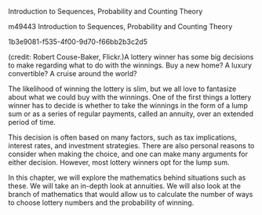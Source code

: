 Introduction to Sequences, Probability and Counting Theory

  m49443
  Introduction to Sequences, Probability and Counting Theory
  
  1b3e9081-f535-4f00-9d70-f66bb2b3c2d5

(credit: Robert Couse-Baker, Flickr.)A lottery winner has some big decisions to make regarding what to do with the winnings. Buy a new home? A luxury convertible? A cruise around the world?

The likelihood of winning the lottery is slim, but we all love to fantasize about what we could buy with the winnings. One of the first things a lottery winner has to decide is whether to take the winnings in the form of a lump sum or as a series of regular payments, called an annuity, over an extended period of time. 

This decision is often based on many factors, such as tax implications, interest rates, and investment strategies. There are also personal reasons to consider when making the choice, and one can make many arguments for either decision. However, most lottery winners opt for the lump sum.

In this chapter, we will explore the mathematics behind situations such as these. We will take an in-depth look at annuities. We will also look at the branch of mathematics that would allow us to calculate the number of ways to choose lottery numbers and the probability of winning.
